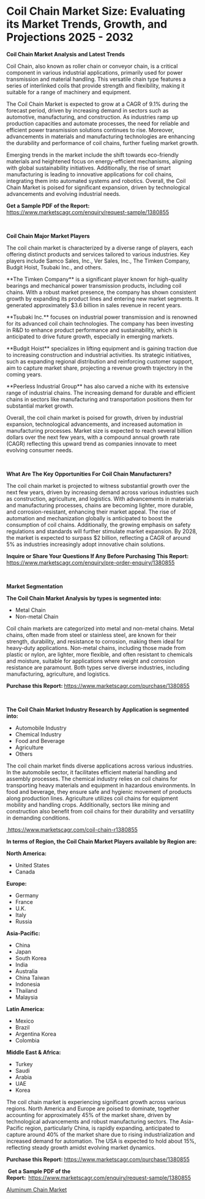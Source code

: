 <p><h1>Coil Chain Market Size: Evaluating its Market Trends, Growth, and Projections 2025 - 2032</h1></p><p><strong>Coil Chain Market Analysis and Latest Trends</strong></p>
<p><p>Coil Chain, also known as roller chain or conveyor chain, is a critical component in various industrial applications, primarily used for power transmission and material handling. This versatile chain type features a series of interlinked coils that provide strength and flexibility, making it suitable for a range of machinery and equipment.</p><p>The Coil Chain Market is expected to grow at a CAGR of 9.1% during the forecast period, driven by increasing demand in sectors such as automotive, manufacturing, and construction. As industries ramp up production capacities and automate processes, the need for reliable and efficient power transmission solutions continues to rise. Moreover, advancements in materials and manufacturing technologies are enhancing the durability and performance of coil chains, further fueling market growth.</p><p>Emerging trends in the market include the shift towards eco-friendly materials and heightened focus on energy-efficient mechanisms, aligning with global sustainability initiatives. Additionally, the rise of smart manufacturing is leading to innovative applications for coil chains, integrating them into automated systems and robotics. Overall, the Coil Chain Market is poised for significant expansion, driven by technological advancements and evolving industrial needs.</p></p>
<p><strong>Get a Sample PDF of the Report:&nbsp;</strong> <a href="https://www.marketscagr.com/enquiry/request-sample/1380855?utm_campaign=1869&utm_medium=2&utm_source=Github&utm_content=ia&utm_term=17022025&utm_id=coil-chain">https://www.marketscagr.com/enquiry/request-sample/1380855</a></p>
<p>&nbsp;</p>
<p><strong>Coil Chain Major Market Players</strong></p>
<p><p>The coil chain market is characterized by a diverse range of players, each offering distinct products and services tailored to various industries. Key players include Samco Sales, Inc., Ver Sales, Inc., The Timken Company, Budgit Hoist, Tsubaki Inc., and others.</p><p>**The Timken Company** is a significant player known for high-quality bearings and mechanical power transmission products, including coil chains. With a robust market presence, the company has shown consistent growth by expanding its product lines and entering new market segments. It generated approximately $3.6 billion in sales revenue in recent years.</p><p>**Tsubaki Inc.** focuses on industrial power transmission and is renowned for its advanced coil chain technologies. The company has been investing in R&D to enhance product performance and sustainability, which is anticipated to drive future growth, especially in emerging markets.</p><p>**Budgit Hoist** specializes in lifting equipment and is gaining traction due to increasing construction and industrial activities. Its strategic initiatives, such as expanding regional distribution and reinforcing customer support, aim to capture market share, projecting a revenue growth trajectory in the coming years.</p><p>**Peerless Industrial Group** has also carved a niche with its extensive range of industrial chains. The increasing demand for durable and efficient chains in sectors like manufacturing and transportation positions them for substantial market growth. </p><p>Overall, the coil chain market is poised for growth, driven by industrial expansion, technological advancements, and increased automation in manufacturing processes. Market size is expected to reach several billion dollars over the next few years, with a compound annual growth rate (CAGR) reflecting this upward trend as companies innovate to meet evolving consumer needs.</p></p>
<p>&nbsp;</p>
<p><strong>What Are The Key Opportunities For Coil Chain Manufacturers?</strong></p>
<p><p>The coil chain market is projected to witness substantial growth over the next few years, driven by increasing demand across various industries such as construction, agriculture, and logistics. With advancements in materials and manufacturing processes, chains are becoming lighter, more durable, and corrosion-resistant, enhancing their market appeal. The rise of automation and mechanization globally is anticipated to boost the consumption of coil chains. Additionally, the growing emphasis on safety regulations and standards will further stimulate market expansion. By 2028, the market is expected to surpass $2 billion, reflecting a CAGR of around 5% as industries increasingly adopt innovative chain solutions.</p></p>
<p><strong>Inquire or Share Your Questions If Any Before Purchasing This Report:</strong> <a href="https://www.marketscagr.com/enquiry/pre-order-enquiry/1380855?utm_campaign=1869&utm_medium=2&utm_source=Github&utm_content=ia&utm_term=17022025&utm_id=coil-chain">https://www.marketscagr.com/enquiry/pre-order-enquiry/1380855</a></p>
<p>&nbsp;</p>
<p><strong>Market Segmentation</strong></p>
<p><strong>The Coil Chain Market Analysis by types is segmented into:</strong></p>
<p><ul><li>Metal Chain</li><li>Non-metal Chain</li></ul></p>
<p><p>Coil chain markets are categorized into metal and non-metal chains. Metal chains, often made from steel or stainless steel, are known for their strength, durability, and resistance to corrosion, making them ideal for heavy-duty applications. Non-metal chains, including those made from plastic or nylon, are lighter, more flexible, and often resistant to chemicals and moisture, suitable for applications where weight and corrosion resistance are paramount. Both types serve diverse industries, including manufacturing, agriculture, and logistics.</p></p>
<p><strong>Purchase this Report:&nbsp;</strong><a href="https://www.marketscagr.com/purchase/1380855?utm_campaign=1869&utm_medium=2&utm_source=Github&utm_content=ia&utm_term=17022025&utm_id=coil-chain">https://www.marketscagr.com/purchase/1380855</a></p>
<p>&nbsp;</p>
<p><strong>The Coil Chain Market Industry Research by Application is segmented into:</strong></p>
<p><ul><li>Automobile Industry</li><li>Chemical Industry</li><li>Food and Beverage</li><li>Agriculture</li><li>Others</li></ul></p>
<p><p>The coil chain market finds diverse applications across various industries. In the automobile sector, it facilitates efficient material handling and assembly processes. The chemical industry relies on coil chains for transporting heavy materials and equipment in hazardous environments. In food and beverage, they ensure safe and hygienic movement of products along production lines. Agriculture utilizes coil chains for equipment mobility and handling crops. Additionally, sectors like mining and construction also benefit from coil chains for their durability and versatility in demanding conditions.</p></p>
<p><a href="https://www.marketscagr.com/coil-chain-r1380855?utm_campaign=1869&utm_medium=2&utm_source=Github&utm_content=ia&utm_term=17022025&utm_id=coil-chain">&nbsp;https://www.marketscagr.com/coil-chain-r1380855</a></p>
<p><strong>In terms of Region, the Coil Chain Market Players available by Region are:</strong></p>
<p>
    <p> <strong> North America: </strong>
        <ul>
            <li>United States</li>
            <li>Canada</li>
        </ul>
        </p> 
    <p> <strong> Europe: </strong>
        <ul>
            <li>Germany</li>
            <li>France</li>
            <li>U.K.</li>
            <li>Italy</li>
            <li>Russia</li>
        </ul>
        </p> 
    <p> <strong> Asia-Pacific: </strong>
        <ul>
            <li>China</li>
            <li>Japan</li>
            <li>South Korea</li>
            <li>India</li>
            <li>Australia</li>
            <li>China Taiwan</li>
            <li>Indonesia</li>
            <li>Thailand</li>
            <li>Malaysia</li>
        </ul>
        </p> 
    <p> <strong> Latin America: </strong>
        <ul>
            <li>Mexico</li>
            <li>Brazil</li>
            <li>Argentina Korea</li>
            <li>Colombia</li>
        </ul>
        </p> 
    <p> <strong> Middle East & Africa: </strong>
        <ul>
            <li>Turkey</li>
            <li>Saudi</li>
            <li>Arabia</li>
            <li>UAE</li>
            <li>Korea</li>
        </ul>
    </p>
    </p>
<p><p>The coil chain market is experiencing significant growth across various regions. North America and Europe are poised to dominate, together accounting for approximately 45% of the market share, driven by technological advancements and robust manufacturing sectors. The Asia-Pacific region, particularly China, is rapidly expanding, anticipated to capture around 40% of the market share due to rising industrialization and increased demand for automation. The USA is expected to hold about 15%, reflecting steady growth amidst evolving market dynamics.</p></p>
<p><strong>Purchase this Report: </strong><a href="https://www.marketscagr.com/purchase/1380855?utm_campaign=1869&utm_medium=2&utm_source=Github&utm_content=ia&utm_term=17022025&utm_id=coil-chain">https://www.marketscagr.com/purchase/1380855</a></p>
<p>&nbsp;<strong>Get a Sample PDF of the Report:&nbsp;&nbsp;</strong><a href="https://www.marketscagr.com/enquiry/request-sample/1380855?utm_campaign=1869&utm_medium=2&utm_source=Github&utm_content=ia&utm_term=17022025&utm_id=coil-chain">https://www.marketscagr.com/enquiry/request-sample/1380855</a></p>
<p><strong></strong></p>
<p><p><a href="https://github.com/provorikovar/Market-Research-Report-List-7/blob/main/aluminum-chain-market.md?utm_campaign=1869&utm_medium=2&utm_source=Github&utm_content=ia&utm_term=17022025&utm_id=coil-chain">Aluminum Chain Market</a></p></p>